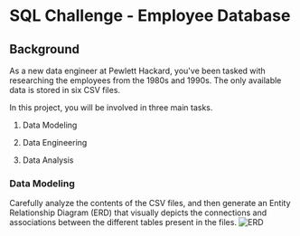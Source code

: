 # SQL Challenge - Employee Database

## Background
As a new data engineer at Pewlett Hackard, you've been tasked with researching the employees from the 1980s and 1990s. The only available data is stored in six CSV files.

In this project, you will be involved in three main tasks.

1. Data Modeling

2. Data Engineering

3. Data Analysis

### Data Modeling
Carefully analyze the contents of the CSV files, and then generate an Entity Relationship Diagram (ERD) that visually depicts the connections and associations between the different tables present in the files.
![ERD](https://github.com/neelchunara/sql-challenge/assets/126720049/1dd8c646-7057-4634-8ccf-be34d008c26f)
